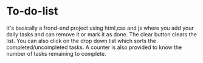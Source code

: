 # To-do-list 
It's basically a frond-end project using html,css and js where you add your daily tasks and can remove it or mark it as done.
The clear button clears the list.
You can also click on the drop down list which sorts the completed/uncompleted tasks.
A counter is also provided to know the number of tasks remaining to complete.
